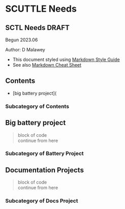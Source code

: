 # SCUTTLE Needs

## SCTL Needs DRAFT

Begun 2023.06 <br>

Author: D Malawey

* This document styled using [Markdown Style Guide](https://google.github.io/styleguide/docguide/style.html "Github's Style Guide")
* See also [Markdown Cheat Sheet](https://www.markdownguide.org/cheat-sheet/ "guide at markdown.org")

## Contents
* [big battery project](

### Subcategory of Contents

## Big battery project <a name="bigBattery"></a>
> block of code <br>
> continue from here

### Subcategory of Battery Project

## Documentation Projects <a name="bigBattery"></a>
> block of code <br>
> continue from here

### Subcategory of Docs Project
